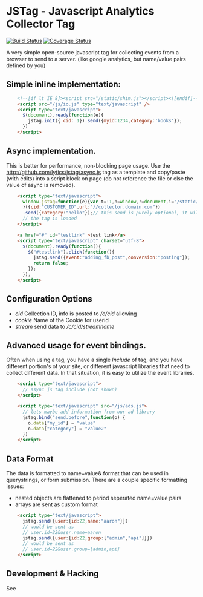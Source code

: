 JSTag - Javascript Analytics Collector Tag
===============================================

[![Build Status](https://travis-ci.org/lytics/jstag.svg?branch=develop)](https://travis-ci.org/lytics/jstag) [![Coverage Status](https://coveralls.io/repos/github/lytics/jstag/badge.svg?branch=spec)](https://coveralls.io/github/lytics/jstag?branch=spec)

A very simple open-source javascript tag for collecting events from a browser to send to a server.  (like google analytics, but name/value pairs defined by you)


Simple inline implementation:
----------------------------------
```html
    <!--[if lt IE 8]><script src="/static/shim.js"></script><![endif]-->
    <script src="/js/io.js" type="text/javascript" />
    <script type="text/javascript">
      $(document).ready(function(e){
        jstag.init({ cid: 1}).send({myid:1234,category:'books'});
      })
    </script>
```

Async implementation.
-------------------------
This is better for performance, non-blocking page usage.   Use the http://github.com/lytics/jstag/async.js tag as a template and copy/paste (with edits) into a script block on page (do not reference the file or else the value of async is removed).


```html
    <script type="text/javascript">
      window.jstag=function(e){var t=!1,n=window,r=document,i="/static/io",s=Array.prototype.slice,o=e.url||"";return n.jstag||{load:function(){var e,s=r.getElementsByTagName("script")[0];return t=!0,"JSON"in n&&Array.prototype.forEach||(i+="w"),r.getElementById(i)?this:(e=r.createElement("script"),e.id=i,e.src=o+i+".min.js",s.parentNode.insertBefore(e,s),this)},_q:[],_c:e,bind:function(e){this._q.push([e,s.call(arguments,1)])},ready:function(){this._q.push(["ready",s.call(arguments)])},send:function(){return t||this.load(),this._q.push(["ready","send",s.call(arguments)]),this},ts:(new Date).getTime()}
      }({cid:"CUSTOMER_ID",url:"//collector.domain.com"})
      .send({category:"hello"});// this send is purely optional, it will send as soon as
      // the tag is loaded
    </script>

    <a href="#" id="testlink" >test link</a>
    <script type="text/javascript" charset="utf-8">
      $(document).ready(function(){
        $("#testlink").click(function(){
          jstag.send({event:"adding_fb_post",conversion:"posting"});
          return false;
        });
      });
    </script>
```

Configuration Options
-------------------------
* *cid* Collection ID, info is posted to */c/cid* allowing
* *cookie* Name of the Cookie for userid
* *stream* send data to */c/cid/streamname*


Advanced usage for event bindings.
--------------------------------------
Often when using a tag, you have a single *Include* of tag, and you have different portion's of your site, or different javascript libraries that need to collect different data.  In that situation, it is easy to utilize the event libraries.
```html
    <script type="text/javascript">
      // async js tag include (not shown)
    </script>

    <script type="text/javascript" src="/js/ads.js">
      // lets maybe add information from our ad library
      jstag.bind("send.before",function(o) {
        o.data["my_id"] = "value"
        o.data["category"] = "value2"
      })
    </script>
```

Data Format
-----------------
The data is formatted to name=value& format that can be used in querystrings, or form submission.   There are a couple specific formatting issues:
*  nested objects are flattened to period seperated name=value pairs
*  arrays are sent as custom format

```html
    <script type="text/javascript">
      jstag.send({user:{id:22,name:"aaron"}})
      // would be sent as
      // user.id=22&user.name=aaron
      jstag.send({user:{id:22,group:["admin","api"]}})
      // would be sent as
      // user.id=22&user.group=[admin,api]
    </script>
```

Development & Hacking
---------------------------

See
